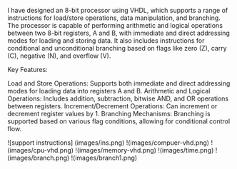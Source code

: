 I have designed an 8-bit processor using VHDL, which supports a range of instructions for load/store operations, data manipulation, and branching. The processor is capable of performing arithmetic and logical operations between two 8-bit registers, A and B, with immediate and direct addressing modes for loading and storing data. It also includes instructions for conditional and unconditional branching based on flags like zero (Z), carry (C), negative (N), and overflow (V).

Key Features:

Load and Store Operations: Supports both immediate and direct addressing modes for loading data into registers A and B. Arithmetic and Logical Operations: Includes addition, subtraction, bitwise AND, and OR operations between registers. Increment/Decrement Operations: Can increment or decrement register values by 1. Branching Mechanisms: Branching is supported based on various flag conditions, allowing for conditional control flow.

![support instructions] (images/ins.png)
!(images/compuer-vhd.png)
!(images/cpu-vhd.png)
!(images/memory-vhd.png)
!(images/time.png)
!(images/branch.png)
!(images/branch1.png)
